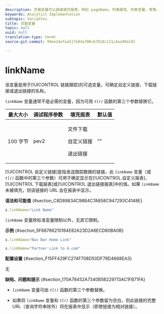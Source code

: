 ```yaml
---
description: 页面变量可以直接填充报表，例如 pageName、列表属性、列表变量，等等。
keywords: Analytics Implementation
subtopic: Variables
title: 页面变量
topic: null
uuid: null
translation-type: tm+mt
source-git-commit: 99ee24efaa517e8da700c67818c111c4aa90dc02

---
```




# linkName

该变量是用于[!UICONTROL 链接跟踪]的可选变量，可确定自定义链接、下载链接或退出链接的名称。


<!-- 

linkName.xml

 -->

*`linkName`* 变量通常不是必需的变量，因为可用 *`tl()`* 函数的第三个参数替换它。

<table id="table_4B0D1C9AADA542A59B626E077D5FC568"> 
 <thead> 
  <tr> 
   <th class="entry"> 最大大小 </th> 
   <th class="entry"> 调试程序参数 </th> 
   <th class="entry"> 填充报表 </th> 
   <th class="entry"> 默认值 </th> 
  </tr> 
 </thead>
 <tbody> 
  <tr> 
   <td> 100 字节 </td> 
   <td> pev2 </td> 
   <td> <p>文件下载 </p> <p>自定义链接 </p> <p>退出链接  </p> </td> 
   <td> "" </td> 
  </tr> 
 </tbody> 
</table>

[!UICONTROL 自定义链接]是指发送跟踪数据的链接。此 *`linkName`* 变量（或 *`tl()`* 函数中的第三个参数）可用于确定显示在[!UICONTROL 自定义报表]、[!UICONTROL 下载报表]或[!UICONTROL 退出链接报表]中的值。如果 *`linkName`* 未被填充，则该链接的 URL 会在报表中显示。

**语法和可能值** {#section_C8D89834C98B4C7A858C947293C4148E}

```js
s.linkName="Link Name"
```

*`linkName`* 变量除标准变量限制以外，无其它限制。

**示例** {#section_5F68766210184E82A23D2A6ECD80BA0B}

```js
s.linkName="Nav Bar Home Link"
```

```js
s.linkName="Partner Link to A.com"
```

**配置设置** {#section_F15FF429FC274F708D50DF79D4668EA3}

无

**缺陷、问题和提示** {#section_170A78452A7340B5B229713AC1FB71FA}

* *`linkName`* 变量可由 *`tl()`* 函数的第三个参数替换。

* 如果将 *`linkName`* 变量和 *`tl()`* 函数的第三个参数留为空白，则此链接的完整 URL（查询字符串除外）将在报表中显示（即使链接为相对链接）。
